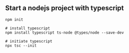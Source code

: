## Start a nodejs project with typescript

```shell
npm init

# install typescript
npm install typescript ts-node @types/node --save-dev

# initiate typescript
npx tsc --init



```
